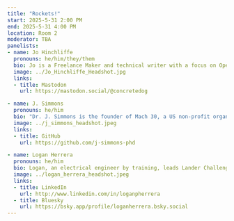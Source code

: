 ```yaml
---
title: "Rockets!"
start: 2025-5-31 2:00 PM
end: 2025-5-31 4:00 PM
location: Room 2
moderator: TBA
panelists:
- name: Jo Hinchliffe
  pronouns: he/him/they/them
  bio: Jo is a Freelance Maker and technical writer with a focus on Opensource technologies.  His clients include Raspberry Pi, Tindie, The FreeCAD Project Assc, RS Electronics, Toms Hardware and more. Jo sat on the UK Rocketry council for numerous years, was a core contributor to the Libre Space Foundation and also holds a UK altitude record for A impulse rocketry. He has designed and delivered many rocketry workshops and mentored rocketry teams and individuals in the UK. He was a founder memebr of "The FLame Trench" a collaborative group including Joe Barnard and Arsenio Menendes.
  image: ../Jo_Hinchliffe_Headshot.jpg
  links:
  - title: Mastodon
    url: https://mastodon.social/@concretedog

- name: J. Simmons
  pronouns: he/him
  bio: "Dr. J. Simmons is the founder of Mach 30, a US non-profit organized in 2009, dedicated to the development of open source hardware for spaceflight.  J. was the project leader for Mach 30's open source Estes scale rocket motor test stand (US000006) and for one of the first dedicated OSHW project web sites (Open Design Engine).  Outside of his work in Mach 30, J. runs a Digital Engineering consulting business utilizing his professional experience in the US Aerospace Industry and his Ph.D. in Space Systems Engineering from the Air Force Institute of Technology."
  image: ../j_simmons_headshot.jpeg
  links:
  - title: GitHub
    url: https://github.com/j-simmons-phd

- name: Logan Herrera
  pronouns: he/him
  bio: Logan, an electrical engineer by training, leads Lander Challenge self-landing rocket challenge compliance and has been launching rockets for over 15 years. He is passionate about rocket engineering as a multidisciplinary educational tool, having mentored numerous student teams and developed open-source information sharing approaches to foster academic innovation. In addition, he serves as the Director of Media for the International Rocket Engineering Competition (IREC), the world's largest university rocket engineering competition. In this capacity, he successfully led a public engagement campaign that generated unprecedented community participation in US export control reform, resulting in over 2,200 public comments.
  image: ../logan_herrera_headshot.jpeg
  links:
  - title: LinkedIn
    url: http://www.linkedin.com/in/loganpherrera
  - title: Bluesky
    url: https://bsky.app/profile/loganherrera.bsky.social
---
```

